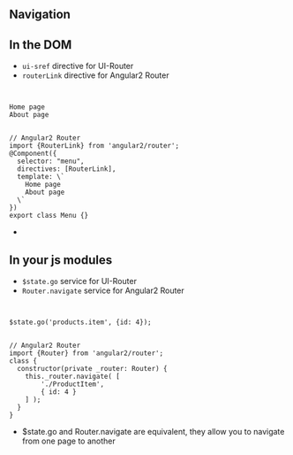 <section>
    <h1>Navigation</h1>
</section>

<section>
    <h2>In the DOM</h2>
    <ul>
        <li><code class="snippet">ui-sref</code> directive for UI-Router</li>
        <li><code class="snippet">routerLink</code> directive for Angular2 Router</li>
    </ul>
    <div class="grid">
        <div class="unit half fragment">
<pre><code class="html" data-trim>
<!-- AngularJS 1.x with UI-Router -->
<a ui-sref="home">Home page</a>
<a ui-sref="about">About page</a>
</code></pre>
        </div>
        <div class="unit half fragment" >
<pre><code class="typescript" data-trim>
// Angular2 Router
import {RouterLink} from 'angular2/router';
@Component({
  selector: "menu",
  directives: [RouterLink],
  template: \`
    <a [routerLink]="['./Home']">Home page</a>
    <a [routerLink]="['./About']">About page</a>
  \`
})
export class Menu {}
</code></pre>
        </div>
    </div>
     <aside class="notes">
        <ul>
            <li></li>
        </ul>
    </aside>
</section>

<section>
    <h2>In your js modules</h2>
    <ul>
        <li><code class="snippet">$state.go</code> service for UI-Router</li>
        <li><code class="snippet">Router.navigate</code> service for Angular2 Router</li>
    </ul>
    <div class="grid">
        <div class="unit half fragment">
<pre><code class="js" data-trim>
<!-- AngularJS 1.x with UI-Router -->
$state.go('products.item', {id: 4});
</code></pre>
        </div>
        <div class="unit half fragment" >
<pre><code class="typescript" data-trim>
// Angular2 Router
import {Router} from 'angular2/router';
class {
  constructor(private _router: Router) {
    this._router.navigate( [
        './ProductItem', 
        { id: 4 }
    ] );
  }
}
</code></pre>
        </div>
    </div>
     <aside class="notes">
        <ul>
            <li>$state.go and Router.navigate are equivalent, they allow you to navigate from one page to another</li>
        </ul>
    </aside>
</section>